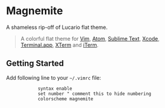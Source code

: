 # Magnemite

A shameless rip-off of Lucario flat theme.

> A colorful flat theme for [Vim](http://www.vim.org/), [Atom](https://atom.io/), [Sublime Text](http://www.sublimetext.com/3), [Xcode](https://developer.apple.com/xcode/), [Terminal.app](http://en.wikipedia.org/wiki/Terminal_%28OS_X%29), [XTerm](https://en.wikipedia.org/wiki/Xterm) and [iTerm](http://www.iterm2.com/).

## Getting Started

Add following line to your `~/.vimrc` file:

				syntax enable
				set number " comment this to hide numbering
				colorscheme magnemite
